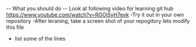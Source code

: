 -- What you should do --
Look at following video for learning git hub
https://www.youtube.com/watch?v=RGOj5yH7evk
-Try it out in your own repository
-After leraning, take a screen shot of your repogitory
lets modify this file
- list some of the lines


